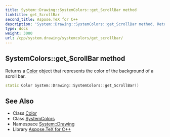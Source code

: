 ```yaml
---
title: System::Drawing::SystemColors::get_ScrollBar method
linktitle: get_ScrollBar
second_title: Aspose.TeX for C++
description: 'System::Drawing::SystemColors::get_ScrollBar method. Returns a Color object that represents the color of the background of a scroll bar in C++.'
type: docs
weight: 3000
url: /cpp/system.drawing/systemcolors/get_scrollbar/
---
```

## SystemColors::get_ScrollBar method


Returns a [Color](../../color/) object that represents the color of the background of a scroll bar.

```cpp
static Color System::Drawing::SystemColors::get_ScrollBar()
```

## See Also

* Class [Color](../../color/)
* Class [SystemColors](../)
* Namespace [System::Drawing](../../)
* Library [Aspose.TeX for C++](../../../)
